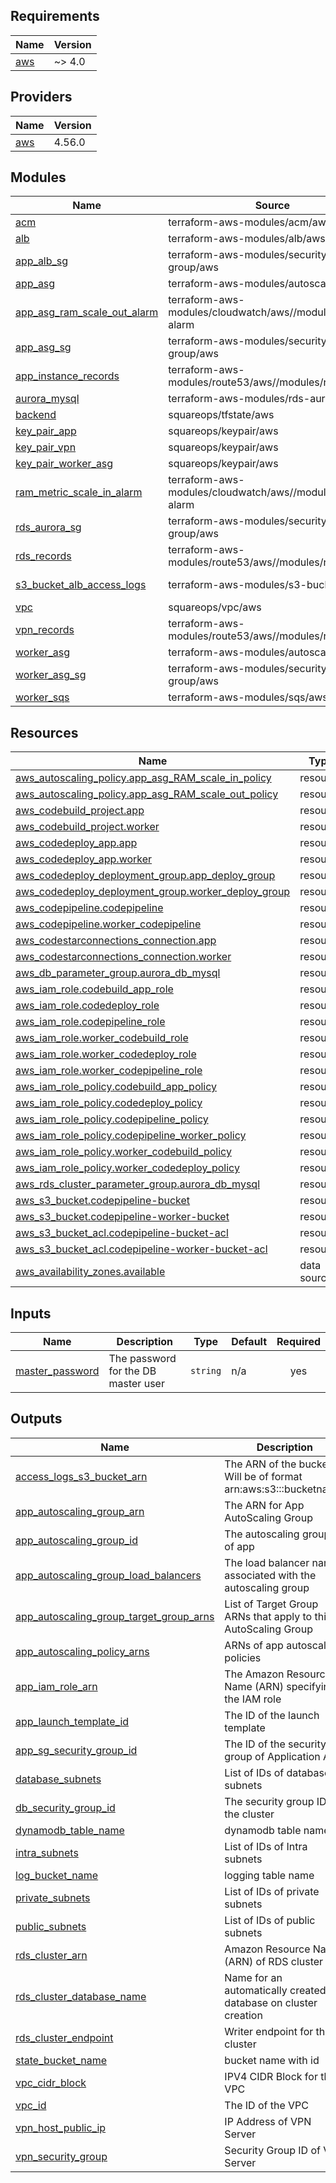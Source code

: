 <!-- BEGIN_TF_DOCS -->
## Requirements

| Name | Version |
|------|---------|
| <a name="requirement_aws"></a> [aws](#requirement\_aws) | ~> 4.0 |

## Providers

| Name | Version |
|------|---------|
| <a name="provider_aws"></a> [aws](#provider\_aws) | 4.56.0 |

## Modules

| Name | Source | Version |
|------|--------|---------|
| <a name="module_acm"></a> [acm](#module\_acm) | terraform-aws-modules/acm/aws | ~> 4.0 |
| <a name="module_alb"></a> [alb](#module\_alb) | terraform-aws-modules/alb/aws | 8.2.1 |
| <a name="module_app_alb_sg"></a> [app\_alb\_sg](#module\_app\_alb\_sg) | terraform-aws-modules/security-group/aws | ~> 4.13 |
| <a name="module_app_asg"></a> [app\_asg](#module\_app\_asg) | terraform-aws-modules/autoscaling/aws | 6.7.0 |
| <a name="module_app_asg_ram_scale_out_alarm"></a> [app\_asg\_ram\_scale\_out\_alarm](#module\_app\_asg\_ram\_scale\_out\_alarm) | terraform-aws-modules/cloudwatch/aws//modules/metric-alarm | ~> 3.0 |
| <a name="module_app_asg_sg"></a> [app\_asg\_sg](#module\_app\_asg\_sg) | terraform-aws-modules/security-group/aws | ~> 4.13 |
| <a name="module_app_instance_records"></a> [app\_instance\_records](#module\_app\_instance\_records) | terraform-aws-modules/route53/aws//modules/records | ~> 2.0 |
| <a name="module_aurora_mysql"></a> [aurora\_mysql](#module\_aurora\_mysql) | terraform-aws-modules/rds-aurora/aws | 7.6.2 |
| <a name="module_backend"></a> [backend](#module\_backend) | squareops/tfstate/aws | n/a |
| <a name="module_key_pair_app"></a> [key\_pair\_app](#module\_key\_pair\_app) | squareops/keypair/aws | n/a |
| <a name="module_key_pair_vpn"></a> [key\_pair\_vpn](#module\_key\_pair\_vpn) | squareops/keypair/aws | n/a |
| <a name="module_key_pair_worker_asg"></a> [key\_pair\_worker\_asg](#module\_key\_pair\_worker\_asg) | squareops/keypair/aws | n/a |
| <a name="module_ram_metric_scale_in_alarm"></a> [ram\_metric\_scale\_in\_alarm](#module\_ram\_metric\_scale\_in\_alarm) | terraform-aws-modules/cloudwatch/aws//modules/metric-alarm | ~> 3.0 |
| <a name="module_rds_aurora_sg"></a> [rds\_aurora\_sg](#module\_rds\_aurora\_sg) | terraform-aws-modules/security-group/aws | ~> 4.13 |
| <a name="module_rds_records"></a> [rds\_records](#module\_rds\_records) | terraform-aws-modules/route53/aws//modules/records | ~> 2.0 |
| <a name="module_s3_bucket_alb_access_logs"></a> [s3\_bucket\_alb\_access\_logs](#module\_s3\_bucket\_alb\_access\_logs) | terraform-aws-modules/s3-bucket/aws | ~> 3.7.0 |
| <a name="module_vpc"></a> [vpc](#module\_vpc) | squareops/vpc/aws | n/a |
| <a name="module_vpn_records"></a> [vpn\_records](#module\_vpn\_records) | terraform-aws-modules/route53/aws//modules/records | ~> 2.0 |
| <a name="module_worker_asg"></a> [worker\_asg](#module\_worker\_asg) | terraform-aws-modules/autoscaling/aws | 6.7.0 |
| <a name="module_worker_asg_sg"></a> [worker\_asg\_sg](#module\_worker\_asg\_sg) | terraform-aws-modules/security-group/aws | ~> 4.13 |
| <a name="module_worker_sqs"></a> [worker\_sqs](#module\_worker\_sqs) | terraform-aws-modules/sqs/aws | 4.0.1 |

## Resources

| Name | Type |
|------|------|
| [aws_autoscaling_policy.app_asg_RAM_scale_in_policy](https://registry.terraform.io/providers/hashicorp/aws/latest/docs/resources/autoscaling_policy) | resource |
| [aws_autoscaling_policy.app_asg_RAM_scale_out_policy](https://registry.terraform.io/providers/hashicorp/aws/latest/docs/resources/autoscaling_policy) | resource |
| [aws_codebuild_project.app](https://registry.terraform.io/providers/hashicorp/aws/latest/docs/resources/codebuild_project) | resource |
| [aws_codebuild_project.worker](https://registry.terraform.io/providers/hashicorp/aws/latest/docs/resources/codebuild_project) | resource |
| [aws_codedeploy_app.app](https://registry.terraform.io/providers/hashicorp/aws/latest/docs/resources/codedeploy_app) | resource |
| [aws_codedeploy_app.worker](https://registry.terraform.io/providers/hashicorp/aws/latest/docs/resources/codedeploy_app) | resource |
| [aws_codedeploy_deployment_group.app_deploy_group](https://registry.terraform.io/providers/hashicorp/aws/latest/docs/resources/codedeploy_deployment_group) | resource |
| [aws_codedeploy_deployment_group.worker_deploy_group](https://registry.terraform.io/providers/hashicorp/aws/latest/docs/resources/codedeploy_deployment_group) | resource |
| [aws_codepipeline.codepipeline](https://registry.terraform.io/providers/hashicorp/aws/latest/docs/resources/codepipeline) | resource |
| [aws_codepipeline.worker_codepipeline](https://registry.terraform.io/providers/hashicorp/aws/latest/docs/resources/codepipeline) | resource |
| [aws_codestarconnections_connection.app](https://registry.terraform.io/providers/hashicorp/aws/latest/docs/resources/codestarconnections_connection) | resource |
| [aws_codestarconnections_connection.worker](https://registry.terraform.io/providers/hashicorp/aws/latest/docs/resources/codestarconnections_connection) | resource |
| [aws_db_parameter_group.aurora_db_mysql](https://registry.terraform.io/providers/hashicorp/aws/latest/docs/resources/db_parameter_group) | resource |
| [aws_iam_role.codebuild_app_role](https://registry.terraform.io/providers/hashicorp/aws/latest/docs/resources/iam_role) | resource |
| [aws_iam_role.codedeploy_role](https://registry.terraform.io/providers/hashicorp/aws/latest/docs/resources/iam_role) | resource |
| [aws_iam_role.codepipeline_role](https://registry.terraform.io/providers/hashicorp/aws/latest/docs/resources/iam_role) | resource |
| [aws_iam_role.worker_codebuild_role](https://registry.terraform.io/providers/hashicorp/aws/latest/docs/resources/iam_role) | resource |
| [aws_iam_role.worker_codedeploy_role](https://registry.terraform.io/providers/hashicorp/aws/latest/docs/resources/iam_role) | resource |
| [aws_iam_role.worker_codepipeline_role](https://registry.terraform.io/providers/hashicorp/aws/latest/docs/resources/iam_role) | resource |
| [aws_iam_role_policy.codebuild_app_policy](https://registry.terraform.io/providers/hashicorp/aws/latest/docs/resources/iam_role_policy) | resource |
| [aws_iam_role_policy.codedeploy_policy](https://registry.terraform.io/providers/hashicorp/aws/latest/docs/resources/iam_role_policy) | resource |
| [aws_iam_role_policy.codepipeline_policy](https://registry.terraform.io/providers/hashicorp/aws/latest/docs/resources/iam_role_policy) | resource |
| [aws_iam_role_policy.codepipeline_worker_policy](https://registry.terraform.io/providers/hashicorp/aws/latest/docs/resources/iam_role_policy) | resource |
| [aws_iam_role_policy.worker_codebuild_policy](https://registry.terraform.io/providers/hashicorp/aws/latest/docs/resources/iam_role_policy) | resource |
| [aws_iam_role_policy.worker_codedeploy_policy](https://registry.terraform.io/providers/hashicorp/aws/latest/docs/resources/iam_role_policy) | resource |
| [aws_rds_cluster_parameter_group.aurora_db_mysql](https://registry.terraform.io/providers/hashicorp/aws/latest/docs/resources/rds_cluster_parameter_group) | resource |
| [aws_s3_bucket.codepipeline-bucket](https://registry.terraform.io/providers/hashicorp/aws/latest/docs/resources/s3_bucket) | resource |
| [aws_s3_bucket.codepipeline-worker-bucket](https://registry.terraform.io/providers/hashicorp/aws/latest/docs/resources/s3_bucket) | resource |
| [aws_s3_bucket_acl.codepipeline-bucket-acl](https://registry.terraform.io/providers/hashicorp/aws/latest/docs/resources/s3_bucket_acl) | resource |
| [aws_s3_bucket_acl.codepipeline-worker-bucket-acl](https://registry.terraform.io/providers/hashicorp/aws/latest/docs/resources/s3_bucket_acl) | resource |
| [aws_availability_zones.available](https://registry.terraform.io/providers/hashicorp/aws/latest/docs/data-sources/availability_zones) | data source |

## Inputs

| Name | Description | Type | Default | Required |
|------|-------------|------|---------|:--------:|
| <a name="input_master_password"></a> [master\_password](#input\_master\_password) | The password for the DB master user | `string` | n/a | yes |

## Outputs

| Name | Description |
|------|-------------|
| <a name="output_access_logs_s3_bucket_arn"></a> [access\_logs\_s3\_bucket\_arn](#output\_access\_logs\_s3\_bucket\_arn) | The ARN of the bucket. Will be of format arn:aws:s3:::bucketname. |
| <a name="output_app_autoscaling_group_arn"></a> [app\_autoscaling\_group\_arn](#output\_app\_autoscaling\_group\_arn) | The ARN for App AutoScaling Group |
| <a name="output_app_autoscaling_group_id"></a> [app\_autoscaling\_group\_id](#output\_app\_autoscaling\_group\_id) | The autoscaling group id of app |
| <a name="output_app_autoscaling_group_load_balancers"></a> [app\_autoscaling\_group\_load\_balancers](#output\_app\_autoscaling\_group\_load\_balancers) | The load balancer names associated with the autoscaling group |
| <a name="output_app_autoscaling_group_target_group_arns"></a> [app\_autoscaling\_group\_target\_group\_arns](#output\_app\_autoscaling\_group\_target\_group\_arns) | List of Target Group ARNs that apply to this AutoScaling Group |
| <a name="output_app_autoscaling_policy_arns"></a> [app\_autoscaling\_policy\_arns](#output\_app\_autoscaling\_policy\_arns) | ARNs of app autoscaling policies |
| <a name="output_app_iam_role_arn"></a> [app\_iam\_role\_arn](#output\_app\_iam\_role\_arn) | The Amazon Resource Name (ARN) specifying the IAM role |
| <a name="output_app_launch_template_id"></a> [app\_launch\_template\_id](#output\_app\_launch\_template\_id) | The ID of the launch template |
| <a name="output_app_sg_security_group_id"></a> [app\_sg\_security\_group\_id](#output\_app\_sg\_security\_group\_id) | The ID of the security group of Application ASG |
| <a name="output_database_subnets"></a> [database\_subnets](#output\_database\_subnets) | List of IDs of database subnets |
| <a name="output_db_security_group_id"></a> [db\_security\_group\_id](#output\_db\_security\_group\_id) | The security group ID of the cluster |
| <a name="output_dynamodb_table_name"></a> [dynamodb\_table\_name](#output\_dynamodb\_table\_name) | dynamodb table name |
| <a name="output_intra_subnets"></a> [intra\_subnets](#output\_intra\_subnets) | List of IDs of Intra subnets |
| <a name="output_log_bucket_name"></a> [log\_bucket\_name](#output\_log\_bucket\_name) | logging table name |
| <a name="output_private_subnets"></a> [private\_subnets](#output\_private\_subnets) | List of IDs of private subnets |
| <a name="output_public_subnets"></a> [public\_subnets](#output\_public\_subnets) | List of IDs of public subnets |
| <a name="output_rds_cluster_arn"></a> [rds\_cluster\_arn](#output\_rds\_cluster\_arn) | Amazon Resource Name (ARN) of RDS cluster |
| <a name="output_rds_cluster_database_name"></a> [rds\_cluster\_database\_name](#output\_rds\_cluster\_database\_name) | Name for an automatically created database on cluster creation |
| <a name="output_rds_cluster_endpoint"></a> [rds\_cluster\_endpoint](#output\_rds\_cluster\_endpoint) | Writer endpoint for the cluster |
| <a name="output_state_bucket_name"></a> [state\_bucket\_name](#output\_state\_bucket\_name) | bucket name with id |
| <a name="output_vpc_cidr_block"></a> [vpc\_cidr\_block](#output\_vpc\_cidr\_block) | IPV4 CIDR Block for this VPC |
| <a name="output_vpc_id"></a> [vpc\_id](#output\_vpc\_id) | The ID of the VPC |
| <a name="output_vpn_host_public_ip"></a> [vpn\_host\_public\_ip](#output\_vpn\_host\_public\_ip) | IP Address of VPN Server |
| <a name="output_vpn_security_group"></a> [vpn\_security\_group](#output\_vpn\_security\_group) | Security Group ID of VPN Server |
<!-- END_TF_DOCS -->